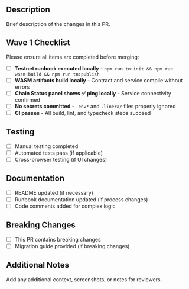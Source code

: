 ## Description

Brief description of the changes in this PR.

## Wave 1 Checklist

Please ensure all items are completed before merging:

- [ ] **Testnet runbook executed locally** - `npm run tn:init && npm run wasm:build && npm run tn:publish`
- [ ] **WASM artifacts build locally** - Contract and service compile without errors
- [ ] **Chain Status panel shows ✅ ping locally** - Service connectivity confirmed
- [ ] **No secrets committed** - `.env*` and `.linera/` files properly ignored
- [ ] **CI passes** - All build, lint, and typecheck steps succeed

## Testing

- [ ] Manual testing completed
- [ ] Automated tests pass (if applicable)
- [ ] Cross-browser testing (if UI changes)

## Documentation

- [ ] README updated (if necessary)
- [ ] Runbook documentation updated (if process changes)
- [ ] Code comments added for complex logic

## Breaking Changes

- [ ] This PR contains breaking changes
- [ ] Migration guide provided (if breaking changes)

## Additional Notes

Add any additional context, screenshots, or notes for reviewers.